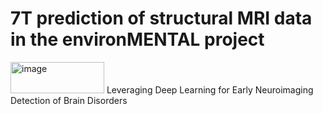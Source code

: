 # 7T prediction of structural MRI data in the environMENTAL project
<img width="150" height="50" alt="image" src="https://github.com/user-attachments/assets/a7ac596a-cda3-46e9-bdce-5e1c3e8513ce" />
Leveraging Deep Learning for Early Neuroimaging Detection of Brain Disorders




